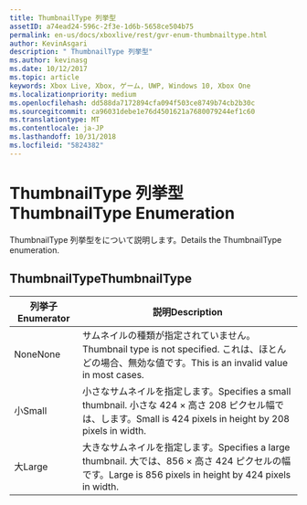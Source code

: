 ```yaml
---
title: ThumbnailType 列挙型
assetID: a74ead24-596c-2f3e-1d6b-5658ce504b75
permalink: en-us/docs/xboxlive/rest/gvr-enum-thumbnailtype.html
author: KevinAsgari
description: " ThumbnailType 列挙型"
ms.author: kevinasg
ms.date: 10/12/2017
ms.topic: article
keywords: Xbox Live, Xbox, ゲーム, UWP, Windows 10, Xbox One
ms.localizationpriority: medium
ms.openlocfilehash: dd588da7172894cfa094f503ce8749b74cb2b30c
ms.sourcegitcommit: ca96031debe1e76d4501621a7680079244ef1c60
ms.translationtype: MT
ms.contentlocale: ja-JP
ms.lasthandoff: 10/31/2018
ms.locfileid: "5824382"
---
```

# <a name="thumbnailtype-enumeration"></a><span data-ttu-id="cabd7-104">ThumbnailType 列挙型</span><span class="sxs-lookup"><span data-stu-id="cabd7-104">ThumbnailType Enumeration</span></span>
<span data-ttu-id="cabd7-105">ThumbnailType 列挙型をについて説明します。</span><span class="sxs-lookup"><span data-stu-id="cabd7-105">Details the ThumbnailType enumeration.</span></span> 
<a id="ID4ER"></a>

 
## <a name="thumbnailtype"></a><span data-ttu-id="cabd7-106">ThumbnailType</span><span class="sxs-lookup"><span data-stu-id="cabd7-106">ThumbnailType</span></span>
 
| <b><span data-ttu-id="cabd7-107">列挙子</span><span class="sxs-lookup"><span data-stu-id="cabd7-107">Enumerator</span></span></b>| <b><span data-ttu-id="cabd7-108">説明</span><span class="sxs-lookup"><span data-stu-id="cabd7-108">Description</span></span></b>| 
| --- | --- | 
| <span data-ttu-id="cabd7-109">None</span><span class="sxs-lookup"><span data-stu-id="cabd7-109">None</span></span>| <span data-ttu-id="cabd7-110">サムネイルの種類が指定されていません。</span><span class="sxs-lookup"><span data-stu-id="cabd7-110">Thumbnail type is not specified.</span></span> <span data-ttu-id="cabd7-111">これは、ほとんどの場合、無効な値です。</span><span class="sxs-lookup"><span data-stu-id="cabd7-111">This is an invalid value in most cases.</span></span>| 
| <span data-ttu-id="cabd7-112">小</span><span class="sxs-lookup"><span data-stu-id="cabd7-112">Small</span></span>| <span data-ttu-id="cabd7-113">小さなサムネイルを指定します。</span><span class="sxs-lookup"><span data-stu-id="cabd7-113">Specifies a small thumbnail.</span></span> <span data-ttu-id="cabd7-114">小さな 424 × 高さ 208 ピクセル幅では、します。</span><span class="sxs-lookup"><span data-stu-id="cabd7-114">Small is 424 pixels in height by 208 pixels in width.</span></span>| 
| <span data-ttu-id="cabd7-115">大</span><span class="sxs-lookup"><span data-stu-id="cabd7-115">Large</span></span>| <span data-ttu-id="cabd7-116">大きなサムネイルを指定します。</span><span class="sxs-lookup"><span data-stu-id="cabd7-116">Specifies a large thumbnail.</span></span> <span data-ttu-id="cabd7-117">大では、856 × 高さ 424 ピクセルの幅です。</span><span class="sxs-lookup"><span data-stu-id="cabd7-117">Large is 856 pixels in height by 424 pixels in width.</span></span>| 
  